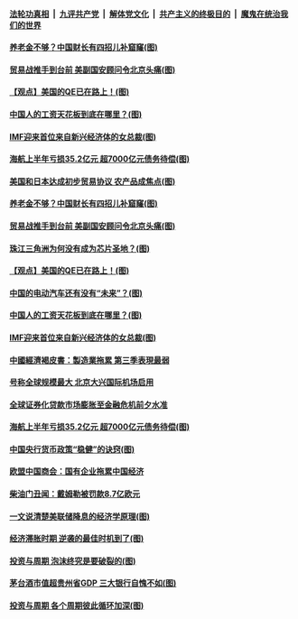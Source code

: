####  [法轮功真相](../../../../basic/blob/master/README.md?t=09261052) &nbsp;|&nbsp; [九评共产党](../../../../9ping.md/blob/master/README.md?t=09261052) &nbsp;|&nbsp; [解体党文化](../../../../jtdwh.md/blob/master/README.md?t=09261052)  &nbsp;|&nbsp; [共产主义的终极目的](../../../../gczydzjmd.md/blob/master/README.md?t=09261052) &nbsp;|&nbsp; [魔鬼在统治我们的世界](../../../../mgztzwmdsj.md/blob/master/README.md?t=09261052) 

#### [养老金不够？中国财长有四招儿补窟窿(图)](../pages/p5/908499.md?t=09261052) 

#### [贸易战推手到台前 美副国安顾问令北京头痛(图)](../pages/p5/908511.md?t=09261052) 

#### [【观点】美国的QE已在路上！(图)](../pages/p5/908519.md?t=09261052) 

#### [中国人的工资天花板到底在哪里？(图)](../pages/p5/908503.md?t=09261052) 

#### [IMF迎来首位来自新兴经济体的女总裁(图)](../pages/p5/908508.md?t=09261052) 

#### [海航上半年亏损35.2亿元 超7000亿元债务待偿(图)](../pages/p5/908465.md?t=09261052) 

#### [美国和日本达成初步贸易协议 农产品成焦点(图)](../pages/p5/908537.md?t=09261052) 

#### [养老金不够？中国财长有四招儿补窟窿(图)](../pages/p5/908499.md?t=09261052) 

#### [贸易战推手到台前 美副国安顾问令北京头痛(图)](../pages/p5/908511.md?t=09261052) 

#### [珠江三角洲为何没有成为芯片圣地？(图)](../pages/p5/908522.md?t=09261052) 

#### [【观点】美国的QE已在路上！(图)](../pages/p5/908519.md?t=09261052) 

#### [中国的电动汽车还有没有“未来”？(图)](../pages/p5/908500.md?t=09261052) 

#### [中国人的工资天花板到底在哪里？(图)](../pages/p5/908503.md?t=09261052) 

#### [IMF迎来首位来自新兴经济体的女总裁(图)](../pages/p5/908508.md?t=09261052) 

#### [中國經濟褐皮書：製造業拖累 第三季表現最弱](../pages/p5/908480.md?t=09261052) 

#### [号称全球规模最大 北京大兴国际机场启用](../pages/p5/908477.md?t=09261052) 

#### [全球证券化贷款市场膨胀至金融危机前夕水准](../pages/p5/908467.md?t=09261052) 

#### [海航上半年亏损35.2亿元 超7000亿元债务待偿(图)](../pages/p5/908465.md?t=09261052) 

#### [中国央行货币政策“稳健”的诀窍(图)](../pages/p5/908463.md?t=09261052) 

#### [欧盟中国商会：国有企业拖累中国经济](../pages/p5/908461.md?t=09261052) 

#### [柴油门丑闻：戴姆勒被罚款8.7亿欧元](../pages/p5/908436.md?t=09261052) 

#### [一文说清楚美联储降息的经济学原理(图)](../pages/p5/908406.md?t=09261052) 

#### [经济滞胀时期 逆袭的最佳时机到了(图)](../pages/p5/908404.md?t=09261052) 

#### [投资与周期 泡沫终究是要破裂的(图)](../pages/p5/908380.md?t=09261052) 

#### [茅台酒市值超贵州省GDP 三大银行自愧不如(图)](../pages/p5/908394.md?t=09261052) 

#### [投资与周期 各个周期彼此循环加深(图)](../pages/p5/908379.md?t=09261052) 

